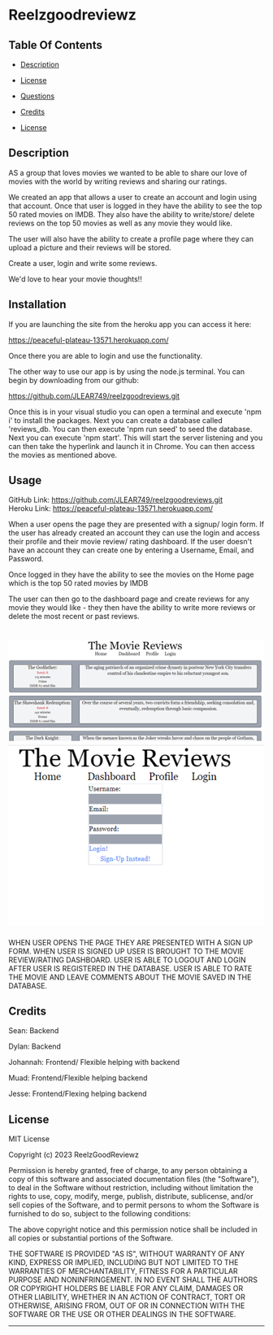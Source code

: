 
# Reelzgoodreviewz

 ## Table Of Contents
  - [Description](#description)
  - [License](#license)
  - [Questions](#questions)

  - [Credits](#credits)
  - [License](#license)


## Description

AS a group that loves movies we wanted to be able to share our love of movies with the world by writing reviews and sharing our ratings.

We created an app that allows a user to create an account and login using that account.  Once that user is logged in they have the ability to see the top 50 rated movies on IMDB.  They also have the ability to write/store/ delete reviews on the top 50 movies as well as any movie they would like.

The user will also have the ability to create a profile page where they can upload a picture and their reviews will be stored.

Create a user, login and write some reviews.

We'd love to hear your movie thoughts!!



## Installation

If you are launching the site from the heroku app you can access it here:<br>

https://peaceful-plateau-13571.herokuapp.com/<br>

Once there you are able to login and use the functionality.

The other way to use our app is by using the node.js terminal.  You can begin by downloading from our github:<br>

https://github.com/JLEAR749/reelzgoodreviews.git<br>

Once this is in your visual studio you can open a terminal and execute 'npm i' to install the packages.  Next you can create a database called 'reviews_db.  You can then execute 'npm run seed' to seed the database.  Next you can execute 'npm start'.  This will start the server listening and you can then take the hyperlink and launch it in Chrome.  You can then access the movies as mentioned above.


## Usage

GitHub Link:  https://github.com/JLEAR749/reelzgoodreviews.git <br>
Heroku Link:  https://peaceful-plateau-13571.herokuapp.com/

When a user opens the page they are presented with a signup/ login form.  If the user has already created an account they can use the login and access their profile and their movie review/ rating dashboard.  If the user doesn't have an account they can create one by entering a Username, Email, and Password.

Once logged in they have the ability to see the movies on the Home page which is the top 50 rated movies by IMDB 

The user can then go to the dashboard page and create reviews for any movie they would like - they then have the ability to write more reviews or delete the most recent or past reviews.

![Movie List](./Assets/Movie%20Page.png)
![Login Page](./Assets/Login%20Page.png)
=======
WHEN USER OPENS THE PAGE THEY ARE PRESENTED WITH A SIGN UP FORM. WHEN USER IS SIGNED UP USER IS BROUGHT TO THE MOVIE REVIEW/RATING DASHBOARD. USER IS ABLE TO LOGOUT AND LOGIN AFTER USER IS REGISTERED IN THE DATABASE. USER IS ABLE TO RATE THE MOVIE AND LEAVE COMMENTS ABOUT THE MOVIE SAVED IN THE DATABASE. 



## Credits

Sean: Backend<br>

Dylan: Backend<br>

Johannah: Frontend/ Flexible helping with backend<br>

Muad: Frontend/Flexible helping backend<br>

Jesse: Frontend/Flexing helping backend<br>


## License

MIT License

Copyright (c) 2023 ReelzGoodReviewz

Permission is hereby granted, free of charge, to any person obtaining a copy
of this software and associated documentation files (the "Software"), to deal
in the Software without restriction, including without limitation the rights
to use, copy, modify, merge, publish, distribute, sublicense, and/or sell
copies of the Software, and to permit persons to whom the Software is
furnished to do so, subject to the following conditions:

The above copyright notice and this permission notice shall be included in all
copies or substantial portions of the Software.

THE SOFTWARE IS PROVIDED "AS IS", WITHOUT WARRANTY OF ANY KIND, EXPRESS OR
IMPLIED, INCLUDING BUT NOT LIMITED TO THE WARRANTIES OF MERCHANTABILITY,
FITNESS FOR A PARTICULAR PURPOSE AND NONINFRINGEMENT. IN NO EVENT SHALL THE
AUTHORS OR COPYRIGHT HOLDERS BE LIABLE FOR ANY CLAIM, DAMAGES OR OTHER
LIABILITY, WHETHER IN AN ACTION OF CONTRACT, TORT OR OTHERWISE, ARISING FROM,
OUT OF OR IN CONNECTION WITH THE SOFTWARE OR THE USE OR OTHER DEALINGS IN THE
SOFTWARE.

---
